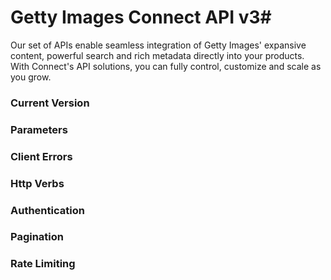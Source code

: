 # Getty Images Connect API v3#

Our set of APIs enable seamless integration of Getty Images' expansive content, powerful search and rich metadata directly into your products. With Connect's API solutions, you can fully control, customize and scale as you grow.

### Current Version ###

### Parameters ###

### Client Errors ###

### Http Verbs ###

### Authentication ###

### Pagination ###

### Rate Limiting ###
